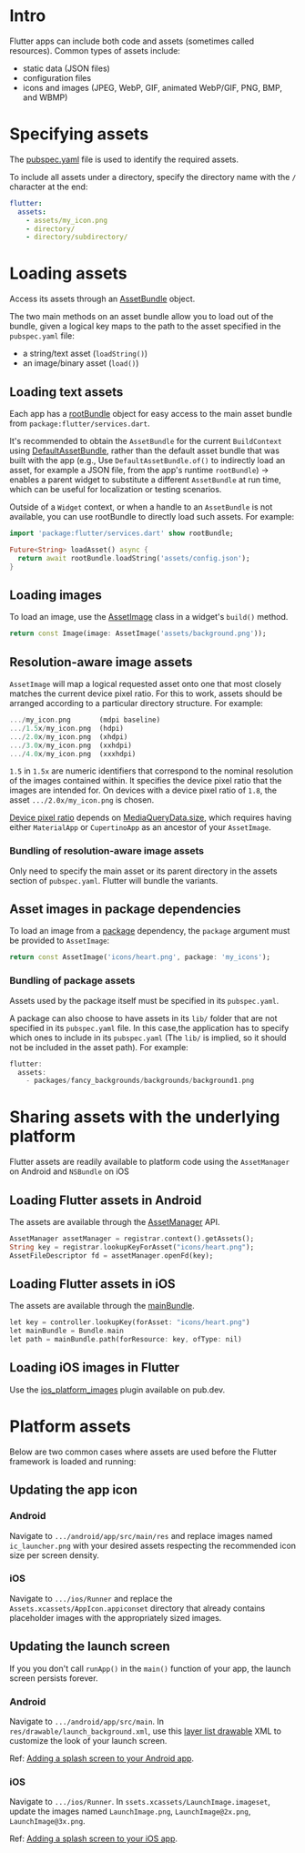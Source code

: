 # Intro

Flutter apps can include both code and assets (sometimes called resources). Common types of assets include:
- static data (JSON files)
- configuration files
- icons and images (JPEG, WebP, GIF, animated WebP/GIF, PNG, BMP, and WBMP)

# Specifying assets

The [pubspec.yaml](https://dart.dev/tools/pub/pubspec) file is used to identify the required assets.

To include all assets under a directory, specify the directory name with the `/` character at the end:

```yaml
flutter:
  assets:
  	- assets/my_icon.png
    - directory/
    - directory/subdirectory/
```

# Loading assets

Access its assets through an [AssetBundle](https://api.flutter.dev/flutter/services/AssetBundle-class.html) object.

The two main methods on an asset bundle allow you to load out of the bundle, given a logical key maps to the path to the asset specified in the `pubspec.yaml` file:
- a string/text asset (`loadString()`)
- an image/binary asset (`load()`)

## Loading text assets

Each app has a [rootBundle](https://api.flutter.dev/flutter/services/rootBundle.html) object for easy access to the main asset bundle from `package:flutter/services.dart`.

It's recommended to obtain the `AssetBundle` for the current `BuildContext` using [DefaultAssetBundle](https://api.flutter.dev/flutter/widgets/DefaultAssetBundle-class.html), rather than the default asset bundle that was built with the app (e.g., Use `DefaultAssetBundle.of()` to indirectly load an asset, for example a JSON file, from the app's runtime `rootBundle`) → enables a parent widget to substitute a different `AssetBundle` at run time, which can be useful for localization or testing scenarios.

Outside of a `Widget` context, or when a handle to an `AssetBundle` is not available, you can use rootBundle to directly load such assets. For example:

```dart
import 'package:flutter/services.dart' show rootBundle;

Future<String> loadAsset() async {
  return await rootBundle.loadString('assets/config.json');
}
```

## Loading images

To load an image, use the [AssetImage](https://api.flutter.dev/flutter/painting/AssetImage-class.html) class in a widget's `build()` method.

```dart
return const Image(image: AssetImage('assets/background.png'));
```

## Resolution-aware image assets

`AssetImage` will map a logical requested asset onto one that most closely matches the current device pixel ratio. For this to work, assets should be arranged according to a particular directory structure. For example:

```dart
.../my_icon.png       (mdpi baseline)
.../1.5x/my_icon.png  (hdpi)
.../2.0x/my_icon.png  (xhdpi)
.../3.0x/my_icon.png  (xxhdpi)
.../4.0x/my_icon.png  (xxxhdpi)
```

`1.5` in `1.5x` are numeric identifiers that correspond to the nominal resolution of the images contained within. It specifies the device pixel ratio that the images are intended for. On devices with a device pixel ratio of `1.8`, the asset `.../2.0x/my_icon.png` is chosen.

[Device pixel ratio](https://api.flutter.dev/flutter/dart-ui/FlutterView/devicePixelRatio.html) depends on [MediaQueryData.size](https://api.flutter.dev/flutter/widgets/MediaQueryData/size.html), which requires having either `MaterialApp` or `CupertinoApp` as an ancestor of your `AssetImage`.

### Bundling of resolution-aware image assets

Only need to specify the main asset or its parent directory in the assets section of `pubspec.yaml`. Flutter will bundle the variants.

## Asset images in package dependencies

To load an image from a [package](https://docs.flutter.dev/packages-and-plugins/using-packages) dependency, the `package` argument must be provided to `AssetImage`:

```dart
return const AssetImage('icons/heart.png', package: 'my_icons');
```

### Bundling of package assets

Assets used by the package itself must be specified in its `pubspec.yaml`.

A package can also choose to have assets in its `lib/` folder that are not specified in its `pubspec.yaml` file. In this case,the application has to specify which ones to include in its `pubspec.yaml` (The `lib/` is implied, so it should not be included in the asset path). For example:

```dart
flutter:
  assets:
    - packages/fancy_backgrounds/backgrounds/background1.png
```

# Sharing assets with the underlying platform

Flutter assets are readily available to platform code using the `AssetManager` on Android and `NSBundle` on iOS

## Loading Flutter assets in Android

The assets are available through the [AssetManager](https://developer.android.com/reference/android/content/res/AssetManager) API. 

```dart
AssetManager assetManager = registrar.context().getAssets();
String key = registrar.lookupKeyForAsset("icons/heart.png");
AssetFileDescriptor fd = assetManager.openFd(key);
```

## Loading Flutter assets in iOS

The assets are available through the [mainBundle](https://developer.apple.com/documentation/foundation/nsbundle/1410786-mainbundle).

```dart
let key = controller.lookupKey(forAsset: "icons/heart.png")
let mainBundle = Bundle.main
let path = mainBundle.path(forResource: key, ofType: nil)
```

## Loading iOS images in Flutter

Use the [ios_platform_images](https://pub.dev/packages/ios_platform_images) plugin available on pub.dev.

# Platform assets

Below are two common cases where assets are used before the Flutter framework is loaded and running:

## Updating the app icon

### Android

Navigate to `.../android/app/src/main/res` and replace images named `ic_launcher.png` with your desired assets respecting the recommended icon size per screen density.

### iOS

Navigate to `.../ios/Runner` and replace the `Assets.xcassets/AppIcon.appiconset` directory that already contains placeholder images with the appropriately sized images.

## Updating the launch screen

If you you don't call `runApp()` in the `main()` function of your app, the launch screen persists forever.

### Android

Navigate to `.../android/app/src/main`. In `res/drawable/launch_background.xml`, use this [layer list drawable](https://developer.android.com/guide/topics/resources/drawable-resource#LayerList) XML to customize the look of your launch screen.

Ref: [Adding a splash screen to your Android app](https://docs.flutter.dev/platform-integration/android/splash-screen).

### iOS

Navigate to `.../ios/Runner`. In `ssets.xcassets/LaunchImage.imageset`, update the images named `LaunchImage.png`, `LaunchImage@2x.png`, `LaunchImage@3x.png`.

Ref: [Adding a splash screen to your iOS app](https://docs.flutter.dev/platform-integration/ios/splash-screen).
